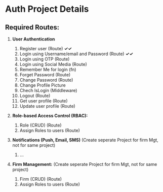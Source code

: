 # Auth Project Details 



## Required Routes:


1.  **User Authentication**
   
    1.  Register user (Route) **✓✓**
    2.  Login using Username/email and Password (Route) **✓✓**
    3.  Login using OTP (Route)
    4.  Login using Social Media (Route)
    5.  Remember Me for login (fn)
    6.  Forget Password (Route)
    7.  Change Password (Route)
    8.  Change Profile Picture
    9.  Chech IsLogin (Middleware)
    10. Logout (Route)
    11. Get user profile (Route)
    12. Update user profile (Route)


2.  **Role-based Access Control (RBAC):**
    1.  Role (CRUD) (Route)
    2.  Assign Roles to users (Route)


3.  **Notifications (Push, Email, SMS)** (Create seperate Project for firm Mgt, not for same project)
   
    1.  ...

  
4.  **Firm Management:** (Create seperate Project for firm Mgt, not for same project)

    1.  Firm (CRUD) (Route)
    2.  Assign Roles to users (Route)


